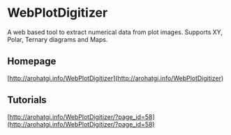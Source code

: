 WebPlotDigitizer
================

A web based tool to extract numerical data from plot images. Supports XY, Polar, Ternary diagrams and Maps. 

Homepage
--------

[http://arohatgi.info/WebPlotDigitizer](http://arohatgi.info/WebPlotDigitizer)

Tutorials
---------

[http://arohatgi.info/WebPlotDigitizer/?page_id=58](http://arohatgi.info/WebPlotDigitizer/?page_id=58)





